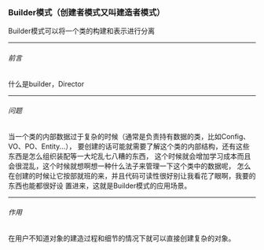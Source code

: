 ### Builder模式（创建者模式又叫建造者模式）
Builder模式可以将一个类的构建和表示进行分离

---
###### 前言
什么是builder，Director


---
###### 问题
当一个类的内部数据过于复杂的时候（通常是负责持有数据的类，比如Config、VO、PO、Entity...），
要创建的话可能就需要了解这个类的内部结构，还有这些东西是怎么组织装配等一大坨乱七八糟的东西，
这个时候就会增加学习成本而且会很混乱，这个时候就想啊想一种什么法子来管理一下这个类中的数据呢，
怎么在创建的时候让它按部就班的来，并且代码可读性很好别让我看花了眼啊，我要的东西也能都很好设
置进来，这就是Builder模式的应用场景。

---
###### 作用
在用户不知道对象的建造过程和细节的情况下就可以直接创建复杂的对象。
